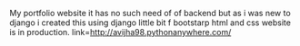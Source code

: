My portfolio website
it has no such need of of backend but as i was new to django i created this using django
little bit f bootstarp html and css
website is in production.
link=http://avijha98.pythonanywhere.com/
